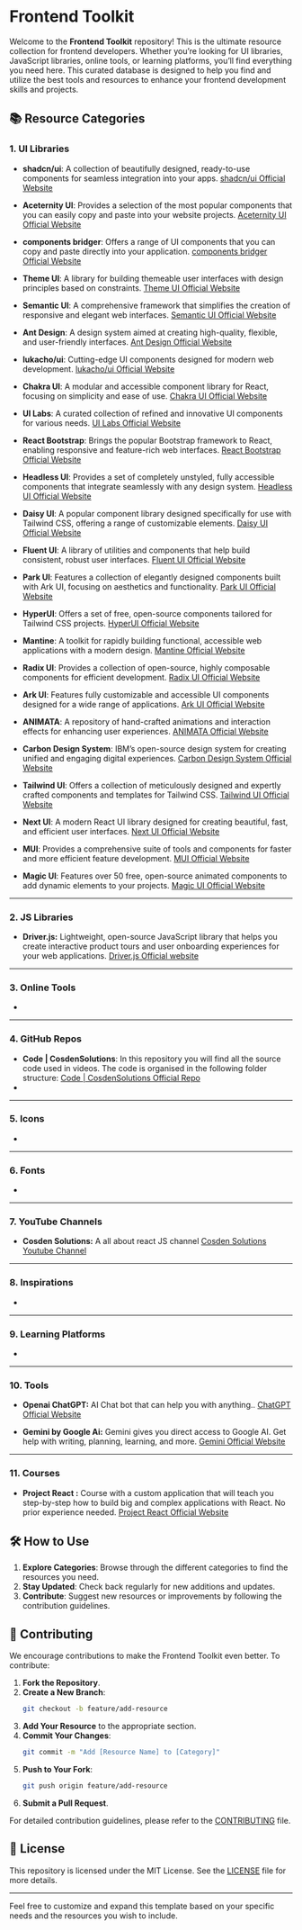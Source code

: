 # Frontend Toolkit

Welcome to the **Frontend Toolkit** repository! This is the ultimate resource collection for frontend developers. Whether you’re looking for UI libraries, JavaScript libraries, online tools, or learning platforms, you’ll find everything you need here. This curated database is designed to help you find and utilize the best tools and resources to enhance your frontend development skills and projects.

## 📚 Resource Categories

### 1. UI Libraries

- **shadcn/ui**: A collection of beautifully designed, ready-to-use components for seamless integration into your apps. [shadcn/ui Official Website](https://ui.shadcn.com/)

- **Aceternity UI**: Provides a selection of the most popular components that you can easily copy and paste into your website projects. [Aceternity UI Official Website](https://ui.aceternity.com)

- **components bridger**: Offers a range of UI components that you can copy and paste directly into your application. [components bridger Official Website](https://components.bridger.to/)

- **Theme UI**: A library for building themeable user interfaces with design principles based on constraints. [Theme UI Official Website](https://theme-ui.com/)

- **Semantic UI**: A comprehensive framework that simplifies the creation of responsive and elegant web interfaces. [Semantic UI Official Website](https://semantic-ui.com/)

- **Ant Design**: A design system aimed at creating high-quality, flexible, and user-friendly interfaces. [Ant Design Official Website](https://ant.design/)

- **lukacho/ui**: Cutting-edge UI components designed for modern web development. [lukacho/ui Official Website](https://ui.lukacho.com/)

- **Chakra UI**: A modular and accessible component library for React, focusing on simplicity and ease of use. [Chakra UI Official Website](https://v2.chakra-ui.com/)

- **UI Labs**: A curated collection of refined and innovative UI components for various needs. [UI Labs Official Website](https://www.uilabs.dev/)

- **React Bootstrap**: Brings the popular Bootstrap framework to React, enabling responsive and feature-rich web interfaces. [React Bootstrap Official Website](https://react-bootstrap.netlify.app/)

- **Headless UI**: Provides a set of completely unstyled, fully accessible components that integrate seamlessly with any design system. [Headless UI Official Website](https://headlessui.com/)

- **Daisy UI**: A popular component library designed specifically for use with Tailwind CSS, offering a range of customizable elements. [Daisy UI Official Website](https://daisyui.com/)

- **Fluent UI**: A library of utilities and components that help build consistent, robust user interfaces. [Fluent UI Official Website](https://react.fluentui.dev/)

- **Park UI**: Features a collection of elegantly designed components built with Ark UI, focusing on aesthetics and functionality. [Park UI Official Website](https://park-ui.com/)

- **HyperUI**: Offers a set of free, open-source components tailored for Tailwind CSS projects. [HyperUI Official Website](https://www.hyperui.dev/)

- **Mantine**: A toolkit for rapidly building functional, accessible web applications with a modern design. [Mantine Official Website](https://mantine.dev/)

- **Radix UI**: Provides a collection of open-source, highly composable components for efficient development. [Radix UI Official Website](https://www.radix-ui.com/)

- **Ark UI**: Features fully customizable and accessible UI components designed for a wide range of applications. [Ark UI Official Website](https://ark-ui.com/)

- **ANIMATA**: A repository of hand-crafted animations and interaction effects for enhancing user experiences. [ANIMATA Official Website](https://animata.design/)

- **Carbon Design System**: IBM’s open-source design system for creating unified and engaging digital experiences. [Carbon Design System Official Website](https://carbondesignsystem.com/)

- **Tailwind UI**: Offers a collection of meticulously designed and expertly crafted components and templates for Tailwind CSS. [Tailwind UI Official Website](https://tailwindui.com/)

- **Next UI**: A modern React UI library designed for creating beautiful, fast, and efficient user interfaces. [Next UI Official Website](https://nextui.org/)

- **MUI**: Provides a comprehensive suite of tools and components for faster and more efficient feature development. [MUI Official Website](https://mui.com/)

- **Magic UI**: Features over 50 free, open-source animated components to add dynamic elements to your projects. [Magic UI Official Website](https://magicui.design/)

---

### 2. JS Libraries
- **Driver.js:** Lightweight, open-source JavaScript library that helps you create interactive product tours and user onboarding experiences for your web applications. [Driver.js Official website](https://driverjs.com/)

---
### 3. Online Tools
- 
---

### 4. GitHub Repos

- **Code | CosdenSolutions**: In this repository you will find all the source code used in videos. The code is organised in the following folder structure: [Code | CosdenSolutions Official Repo](https://github.com/cosdensolutions/code)
- 
---
### 5. Icons
- 

---
### 6. Fonts
- 

---

### 7. YouTube Channels

- **Cosden Solutions:** A all about react JS channel [Cosden Solutions Youtube Channel](https://www.youtube.com/@cosdensolutions)


---
### 8. Inspirations
-  
---
### 9. Learning Platforms
-  
---
### 10. Tools
- **Openai ChatGPT:** AI Chat bot that can help you with anything.. [ChatGPT Official Website](https://chatgpt.com/)

- **Gemini by Google Ai:** Gemini gives you direct access to Google AI. Get help with writing, planning, learning, and more. [Gemini Official Website](https://gemini.google.com/)


---
### 11. Courses 

- **Project React :** Course with a custom application that will teach you step-by-step how to build big and complex applications with React. No prior experience needed. [Project React Official Website](https://cosden.solutions/project-react)



## 🛠️ How to Use

1. **Explore Categories**: Browse through the different categories to find the resources you need.
2. **Stay Updated**: Check back regularly for new additions and updates.
3. **Contribute**: Suggest new resources or improvements by following the contribution guidelines.

## 🤝 Contributing

We encourage contributions to make the Frontend Toolkit even better. To contribute:

1. **Fork the Repository**.
2. **Create a New Branch**:
   ```bash
   git checkout -b feature/add-resource
   ```
3. **Add Your Resource** to the appropriate section.
4. **Commit Your Changes**:
   ```bash
   git commit -m "Add [Resource Name] to [Category]"
   ```
5. **Push to Your Fork**:
   ```bash
   git push origin feature/add-resource
   ```
6. **Submit a Pull Request**.

For detailed contribution guidelines, please refer to the  [CONTRIBUTING](./CONTRIBUTING.md) file.

## 📜 License

This repository is licensed under the MIT License. See the [LICENSE](./LICENSE.md) file for more details.

---

Feel free to customize and expand this template based on your specific needs and the resources you wish to include.